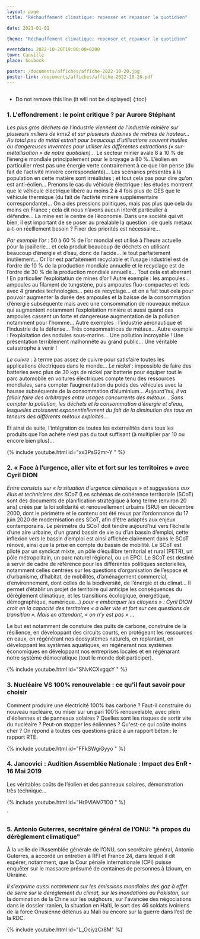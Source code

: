 ```yaml
---
layout: page
title: "Réchauffement climatique: repenser et repanser le quotidien"

date: 2021-01-01

theme: "Réchauffement climatique: repenser et repanser le quotidien"

eventdate: 2022-10-20T19:00:00+0200
town: Cauville
place: Soubock

poster: /documents/affiches/affiche-2022-10-20.jpg
poster-link: /documents/affiches/affiche-2022-10-20.pdf
---
```


<a href="{{page.poster-link}}">
    <img data-src="{{page.poster}}" class="lazyload" alt=""/>
</a>


* Do not remove this line (it will not be displayed) 
{:toc}

### 1. L'effondrement : le point critique ? par Aurore Stéphant

*Les plus gros déchets de l’industrie viennent de l’industrie minière sur plusieurs milliers de kms2 et sur plusieurs dizaines de mètres de hauteur... Au total peu de métal extrait pour beaucoup d’utilisations souvent inutiles ou dangereuses inventées pour utiliser les différentes extractions (« sur-métallisation » de notre quotidien)...* Le secteur minier avale 8 à 10 % de l’énergie mondiale principalement pour le broyage à 80 %. L’éolien en particulier n’est pas une énergie verte contrairement à ce que l’on pense (du fait de l’activité minière correspondante)... Les scénarios présentés à la population en cette matière sont irréalistes ; et tout cela pas pour dire qu’on est anti-éolien... Prenons le cas du véhicule électrique : les études montrent que le véhicule électrique libère au moins 2 à 4 fois plus de GES que le véhicule thermique (du fait de l’activté minère supplémentaire correspondante)... On a des pressions politiques, mais pas plus que cela du moins en France ; cela dit nous n’avons aucun interêt particulier à défendre... La mine est le centre de l’économie. Dans une société qui vit bien, il est important de se poser au préalable la question : de quels métaux a-t-on réelllement besoin ? Fixer des priorités est nécessaire... 

*Par exemple l’or* : 50 à 60 % de l’or mondial est utilisé à l’heure actuelle pour la joaillerie... et cela produit beaucoup de déchets en utilisant beaucoup d’énergie et d’eau, donc de l’acide... le tout parfaitement inutilement... Or l’or est parfaitement recyclable et l’usage industriel est de l’ordre de 10 % de la production mondiale annuelle et le recyclage est de l’ordre de 30 % de la production mondiale annuelle... Tout cela est aberrant ! En particulier l’exploitatiun de mines d’or !
Autre exemple : les ampoules... ampoules au filament de tungstène, puis ampoules fluo-compactes et leds avec 4 grandes technologies... peu de recyclage... et on a fait tout cela pour pouvoir augmenter la durée des ampoules et la baisse de la consommation d’énergie subséquente mais avec une consommation de nouveaux métaux qui augmentent notamment l’exploitation minière et aussi quand ces ampoules cassent un forte et dangereuse augmentation de la pollution notamment pour l’homme... 
Autre exemples : l’industrie aéronautique et l’industrie de la défense... Très consommatrices de métaux...
Autre exemple : l’exploitation des nodules sous-marins... Une pollution incroyable ! Une présentation terriblement malhonnête au grand public... Une véritable catastrophe à venir !

*Le cuivre* : à terme pas assez de cuivre pour satisfaire toutes les applications électriques dans le monde...
*Le nickel* : impossible de faire des batteries avec plus de 30 kgs de nickel par batterie pour équiper tout le parc automobile en voitures électriques compte tenu des ressources mondiales, sans compter l’augmentation du poids des véhicules avec la hausse subséquente de la consommation d’aluminium... 
*Aujourd’hui, il va falloir faire des arbitrages entre usages concurrents des métaux...
Sans compter la pollution, les déchets et la consommation d’énergie et d’eau, lesquelles croisssent exponentiellement du fait de la diminution des taux en teneurs des différents métaux exploités...*
 
Et ainsi de suite, l’intégration de toutes les externalités dans tous les produits que l’on achète 
n’est pas du tout suffisant (à multiplier par 10 ou encore bien plus)... 

{% include youtube.html id="xx3PsG2mr-Y
" %}

### 2. « Face à l’urgence, aller vite et fort sur les territoires » avec Cyril DION

*Entre constats sur « la situation d’urgence climatique » et suggestions aux élus et techniciens des SCoT* (Les schémas de cohérence territoriale (SCoT) sont des documents de planification stratégique à long terme (environ 20 ans) créés par la loi solidarité et renouvellement urbains (SRU) en décembre 2000, dont le périmètre et le contenu ont été revus par l’ordonnance du 17 juin 2020 de modernisation des SCoT, afin d’être adaptés aux enjeux contemporains. Le périmètre du SCoT doit tendre aujourd’hui vers l’échelle d’une aire urbaine, d’un grand bassin de vie ou d’un bassin d’emploi, cette inflexion vers le bassin d’emploi est ainsi affichée clairement dans le SCoT rénové, ainsi que la prise en compte du bassin de mobilité. Le SCoT est piloté par un syndicat mixte, un pôle d’équilibre territorial et rural (PETR), un pôle métropolitain, un parc naturel régional, ou un EPCI. Le SCoT est destiné à servir de cadre de référence pour les différentes politiques sectorielles, notamment celles centrées sur les questions d’organisation de l’espace et d’urbanisme, d’habitat, de mobilités, d’aménagement commercial, d’environnement, dont celles de la biodiversité, de l’énergie et du climat... Il permet d’établir un projet de territoire qui anticipe les conséquences du dérèglement climatique, et les transitions écologique, énergétique, démographique, numérique...) *pour « embarquer les citoyens » : Cyril DION croit en la capacité des territoires « à aller vite et fort sur ces questions de transition ». Mais en attendant, « on n’y est pas » ...* 

Le but est notamment de constuire des puits de carbone, construire de la résilience, en développant des circuits courts, en protégeant les ressources en eaux, en régénérant nos écosystèmes naturels, en replantant, en développant les systèmes aquatiques, en régénerant nos systèmes économiques en développant nos entreprises locales et en régénarant notre système démocratique (tout le monde doit participer).
 
{% include youtube.html id="SNvKCXvgqcY
" %}

### 3. Nucléaire VS 100% renouvelable : ce qu'il faut savoir pour choisir

Comment produire une électricité 100% bas carbone ? Faut-il construire du nouveau nucléaire, ou miser sur un pari 100% renouvelable, avec plein d'éoliennes et de panneaux solaires ? Quelles sont les risques de sortir vite du nucléaire ? Peut-on stopper les éoliennes ? Qu'est-ce qui coûte moins cher ? On répond à toutes ces questions grâce à un rapport béton : le rapport RTE.
 
{% include youtube.html id="FFkSWgiGyyo
" %}

### 4. Jancovici : Audition Assemblée Nationale : Impact des EnR - 16 Mai 2019

Les véritables coûts de l’éolien et des panneaux solaires, démonstration très technique...
 
{% include youtube.html id="Hr9VlAM71O0
" %}

`
### 5. Antonio Guterres, secrétaire général de l’ONU: "à propos du dérèglement climatique"

À la veille de l’Assemblée générale de l’ONU, son secrétaire général, Antonio Guterres, a accordé un entretien à RFI et France 24, dans lequel il dit espérer, notamment, que la Cour pénale internationale (CPI) puisse enquêter sur le massacre présumé de centaines de personnes à Izioum, en Ukraine. 

*Il s'exprime aussi notamment sur les émissions mondiales des gaz à effet de serre sur le dérèglement du climat, sur les inondations au Pakistan,* sur la domination de la Chine sur les ouighours, sur l'avancée des négociations dans le dossier iranien, la situation en Haïti, le sort des 46 soldats ivoiriens de la force Onusienne détenus au Mali ou encore sur la guerre dans l’est de la RDC.

{% include youtube.html id="L_OciyzCr8M" %}
